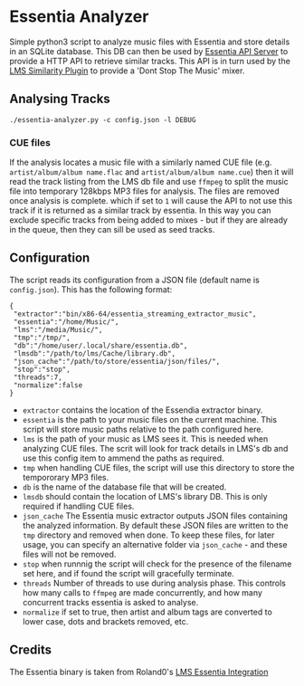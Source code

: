 # Essentia Analyzer

Simple python3 script to analyze music files with Essentia and store details in
an SQLite database. This DB can then be used by [Essentia API Server](https://github.com/CDrummond/essentia-api)
to provide a HTTP API to retrieve similar tracks. This API is in turn used by the
[LMS Similarity Plugin](https://github.com/CDrummond/lms-musicsimilarity) to
provide a 'Dont Stop The Music' mixer.


## Analysing Tracks

```
./essentia-analyzer.py -c config.json -l DEBUG
```

### CUE files

If the analysis locates a music file with a similarly named CUE file (e.g.
`artist/album/album name.flac` and `artist/album/album name.cue`) then it will
read the track listing from the LMS db file and use `ffmpeg` to split the
music file into temporary 128kbps MP3 files for analysis. The files are removed
once analysis is complete.
which if set to `1` will cause the API to not use this track if it is returned
as a similar track by essentia. In this way you can exclude specific tracks from
being added to mixes - but if they are already in the queue, then they can sill
be used as seed tracks.

## Configuration

The script reads its configuration from a JSON file (default name is `config.json`).
This has the following format:

```
{
 "extractor":"bin/x86-64/essentia_streaming_extractor_music",
 "essentia":"/home/Music/",
 "lms":"/media/Music/",
 "tmp":"/tmp/",
 "db":"/home/user/.local/share/essentia.db",
 "lmsdb":"/path/to/lms/Cache/library.db",
 "json_cache":"/path/to/store/essentia/json/files/",
 "stop":"stop",
 "threads":7,
 "normalize":false
}
```

* `extractor` contains the location of the Essendia extractor binary.
* `essentia` is the path to your music files on the current machine. This script
will store music paths relative to the path configured here.
* `lms` is the path of your music as LMS sees it. This is needed when analyzing
CUE files. The scrit will look for track details in LMS's db and use this config
item to ammend the paths as required.
* `tmp` when handling CUE files, the script will use this directory to store the
tempororary MP3 files.
* `db` is the name of the database file that will be created.
* `lmsdb` should contain the location of LMS's library DB. This is only required
if handling CUE files.
* `json_cache` The Essentia music extractor outputs JSON files containing the
analyzed information. By default these JSON files are written to the `tmp`
directory and removed when done. To keep these files, for later usage, you can
specify an alternative folder via `json_cache` - and these files will not be
removed.
* `stop` when runnnig the script will check for the presence of the filename set
here, and if found the script will gracefully terminate.
* `threads` Number of threads to use during analysis phase. This controls how
many calls to `ffmpeg` are made concurrently, and how many concurrent tracks
essentia is asked to analyse.
* `normalize` if set to true, then artist and album tags are converted to lower
case, dots and brackets removed, etc.

## Credits

The Essentia binary is taken from Roland0's  [LMS Essentia Integration](https://www.nexus0.net/pub/sw/lmsessentia/)
